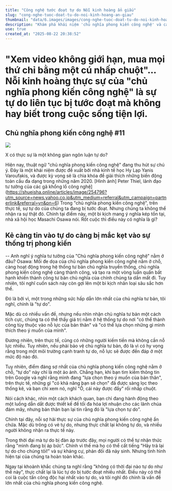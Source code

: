 ```yaml
---
title: "Công nghệ tước đoạt tự do Nỗi kinh hoàng ẩn giấu"
slug: "cong-nghe-tuoc-doat-tu-do-noi-kinh-hoang-an-giau"
thumbnail: "data/6.images/images/cong-nghe-tuoc-doat-tu-do-noi-kinh-hoang-an-giau.webp"
description: "Khám phá khái niệm 'chủ nghĩa phong kiến công nghệ' và cách công nghệ tước đoạt tự do của chúng ta một cách tinh vi, khiến chúng ta không hề hay biết."
use: true
created_at: "2025-08-22 20:38:52"
---
```


# "Xem video không giới hạn, mua mọi thứ chỉ bằng một cú nhấp chuột"... Nỗi kinh hoàng thực sự của "chủ nghĩa phong kiến công nghệ" là sự tự do liên tục bị tước đoạt mà không hay biết trong cuộc sống tiện lợi.

## Chủ nghĩa phong kiến công nghệ #11

![](/images/20250822-00254796-shueisha-000-1-view.webp)

X có thực sự là một không gian ngôn luận tự do?

Hiện nay, thuật ngữ "chủ nghĩa phong kiến công nghệ" đang thu hút sự chú ý. Đây là một khái niệm được đề xuất bởi nhà kinh tế học Hy Lạp Yanis Varoufakis, và được kỳ vọng sẽ là chìa khóa để giải thích những biến động toàn cầu đa dạng trong những năm 2020.
[Hình ảnh] Peter Thiel, lãnh đạo tư tưởng của các gã khổng lồ công nghệ](https://shueisha.online/articles/image/254796?utm_source=news.yahoo.co.jp&utm_medium=referral&utm_campaign=partnerlink&referral=yn&pn=6)
Trong "chủ nghĩa phong kiến công nghệ", trên thực tế, sự tự do của chúng ta đang bị tước đoạt. Nhưng chúng ta không thể nhận ra sự thật đó. Chính tại điểm này, một bi kịch mang ý nghĩa kép tồn tại, nhà xã hội học Masachi Osawa nói. Rốt cuộc thì điều này có nghĩa là gì?

## Kẻ càng tin vào tự do càng bị mắc kẹt vào sự thống trị phong kiến

-- Anh nghĩ ý nghĩa tư tưởng của "Chủ nghĩa phong kiến công nghệ" nằm ở đâu?
Osawa: Mối đe dọa của chủ nghĩa phong kiến công nghệ nằm ở chỗ, càng hoạt động trong hệ thống tư bản chủ nghĩa truyền thống, chủ nghĩa phong kiến công nghệ càng thành công, và tạo ra một vòng luẩn quẩn bất hạnh khiến thành công tư bản chủ nghĩa của chính chúng ta dần mất đi. Tuy nhiên, tôi nghĩ cuốn sách này còn gợi lên một bi kịch nhân loại sâu sắc hơn thế.

Đó là bởi vì, một trong những sức hấp dẫn lớn nhất của chủ nghĩa tư bản, tôi nghĩ, chính là "tự do".

Mặc dù có nhiều vấn đề, nhưng nếu nhìn nhận chủ nghĩa tư bản một cách tích cực, chúng ta có thể thấy giá trị nằm ở hệ thống tự do nơi "có thể thành công tùy thuộc vào nỗ lực của bản thân" và "có thể lựa chọn những gì mình thích theo ý muốn của mình".

Đương nhiên, trên thực tế, cũng có những người kiếm tiền mà không cần nỗ lực nhiều. Tuy nhiên, nếu phải bảo vệ chủ nghĩa tư bản, đó là vì có hy vọng rằng trong một môi trường cạnh tranh tự do, nỗ lực sẽ được đền đáp ở một mức độ nào đó.

Tuy nhiên, điểm đáng sợ nhất của chủ nghĩa phong kiến công nghệ nằm ở chỗ, "tự do" này chỉ là một ảo ảnh. Chẳng hạn, khi bạn tìm kiếm thông tin trên Google và nghĩ rằng mình đang "lựa chọn theo ý muốn của bản thân", trên thực tế, những gì "có khả năng bạn sẽ chọn" đã được sàng lọc theo thống kê, và bạn chỉ xem nó, nghĩ "Ồ, cái này được đấy" rồi nhấp chuột.

Nói cách khác, nhìn một cách khách quan, bạn chỉ đang hành động theo một luồng dẫn dắt được thiết kế để tối đa hóa lợi nhuận cho các lãnh chúa đám mây, nhưng bản thân bạn lại tin rằng đó là "lựa chọn tự do".

Chính tại đây, nỗi sợ hãi thực sự của chủ nghĩa phong kiến công nghệ ẩn chứa. Mặc dù trông có vẻ tự do, nhưng thực chất lại không tự do, và nhiều người không nhận ra thực tế này.

Trong thời đại mà tự do bị đàn áp trước đây, mọi người có thể tự nhận thức rằng "mình đang bị áp bức". Chính vì thế mà họ có thể cất tiếng "Hãy trả lại tự do cho chúng tôi!" và sự kháng cự, phản đối đã nảy sinh. Nhưng tình hình hiện tại của chúng ta hoàn toàn khác.

Ngay tại khoảnh khắc chúng ta nghĩ rằng "không có thời đại nào tự do như thế này", thực chất lại là lúc tự do bị tước đoạt nhiều nhất. Điều này có thể coi là cuộc tấn công độc hại nhất vào tự do, và tôi nghĩ đó chính là vấn đề lớn nhất của chủ nghĩa phong kiến công nghệ.
